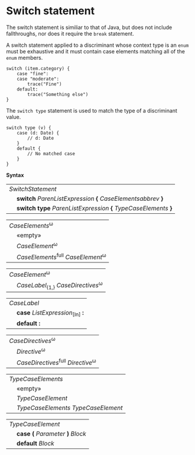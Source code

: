 # Switch statement

The switch statement is similiar to that of Java, but does not include fallthroughs, nor does it require the `break` statement.

A switch statement applied to a discriminant whose context type is an `enum` must be exhaustive and it must contain case elements matching all of the `enum` members.

```
switch (item.category) {
    case "fine":
    case "moderate":
        trace("Fine")
    default:
        trace("Something else")
}
```

The `switch type` statement is used to match the type of a discriminant value.

```
switch type (v) {
    case (d: Date) {
        // d: Date
    }
    default {
        // No matched case
    }
}
```

**Syntax**

<table>
    <tr>
        <td colspan="2"><i>SwitchStatement</i></td>
    </tr>
    <tr>
        <td>&nbsp;</td><td><b>switch</b> <i>ParenListExpression</i> <b>&#x7B;</b> <i>CaseElements</i><i>abbrev</i> <b>&#x7D;</b></td>
    </tr>
    <tr>
        <td>&nbsp;</td><td><b>switch type</b> <i>ParenListExpression</i> <b>&#x7B;</b> <i>TypeCaseElements</i> <b>&#x7D;</b></td>
    </tr>
</table>

<table>
    <tr>
        <td colspan="2"><i>CaseElements</i><sup>ω</sup></td>
    </tr>
    <tr>
        <td>&nbsp;</td><td>«empty»</td>
    </tr>
    <tr>
        <td>&nbsp;</td><td><i>CaseElement</i><sup>ω</sup></td>
    </tr>
    <tr>
        <td>&nbsp;</td><td><i>CaseElements</i><sup>full</sup> <i>CaseElement</i><sup>ω</sup></td>
    </tr>
</table>

<table>
    <tr>
        <td colspan="2"><i>CaseElement</i><sup>ω</sup></td>
    </tr>
    <tr>
        <td>&nbsp;</td><td><i>CaseLabel</i><sub>{1,}</sub> <i>CaseDirectives</i><sup>ω</sup></td>
    </tr>
</table>

<table>
    <tr>
        <td colspan="2"><i>CaseLabel</i></td>
    </tr>
    <tr>
        <td>&nbsp;</td><td><b>case</b> <i>ListExpression</i><sub>[In]</sub> <b>:</b></td>
    </tr>
    <tr>
        <td>&nbsp;</td><td><b>default :</b></td>
    </tr>
</table>

<table>
    <tr>
        <td colspan="2"><i>CaseDirectives</i><sup>ω</sup></td>
    </tr>
    <tr>
        <td>&nbsp;</td><td><i>Directive</i><sup>ω</sup></td>
    </tr>
    <tr>
        <td>&nbsp;</td><td><i>CaseDirectives</i><sup>full</sup> <i>Directive</i><sup>ω</sup></td>
    </tr>
</table>

<table>
    <tr>
        <td colspan="2"><i>TypeCaseElements</i></td>
    </tr>
    <tr>
        <td>&nbsp;</td><td>«empty»</td>
    </tr>
    <tr>
        <td>&nbsp;</td><td><i>TypeCaseElement</i></td>
    </tr>
    <tr>
        <td>&nbsp;</td><td><i>TypeCaseElements</i> <i>TypeCaseElement</i></td>
    </tr>
</table>

<table>
    <tr>
        <td colspan="2"><i>TypeCaseElement</i></td>
    </tr>
    <tr>
        <td>&nbsp;</td><td><b>case &#x28;</b> <i>Parameter</i> <b>&#x29;</b> <i>Block</i></td>
    </tr>
    <tr>
        <td>&nbsp;</td><td><b>default</b> <i>Block</i></td>
    </tr>
</table>